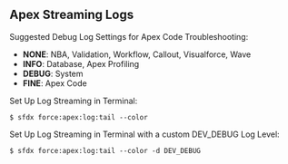 ## Apex Streaming Logs

Suggested Debug Log Settings for Apex Code Troubleshooting:

- **NONE**: NBA, Validation, Workflow, Callout, Visualforce, Wave
- **INFO**: Database, Apex Profiling
- **DEBUG**: System
- **FINE**: Apex Code

Set Up Log Streaming in Terminal:

`$ sfdx force:apex:log:tail --color`

Set Up Log Streaming in Terminal with a custom DEV_DEBUG Log Level:

`$ sfdx force:apex:log:tail --color -d DEV_DEBUG`



